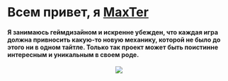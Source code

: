 <h1>Всем привет, я <a href="https://discord.gg/jgEzuVqw93" target="_blank">MaxTer</a>
<h4>Я занимаюсь геймдизайном и искренне убежден, что каждая игра должна привносить какую-то новую механику, которой не было до этого ни в одном тайтле. Только так проект может быть поистинне интересным и уникальным в своем роде.</h4>
<p align="center">
  <a href="https://skillicons.dev">
    <img src="https://skillicons.dev/icons?i=git,ae,blender,discord,flask,html,java,notion,ps,py,unity,unreal,vscode" />
  </a>
</p>

<!--
**MaxTernat0r/MaxTernat0r** is a ✨ _special_ ✨ repository because its `README.md` (this file) appears on your GitHub profile.

Here are some ideas to get you started:

- 🔭 I’m currently working on ...
- 🌱 I’m currently learning ...
- 👯 I’m looking to collaborate on ...
- 🤔 I’m looking for help with ...
- 💬 Ask me about ...
- 📫 How to reach me: ...
- 😄 Pronouns: ...
- ⚡ Fun fact: ...
-->
